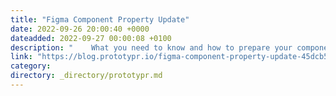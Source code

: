 ```yaml
---
title: "Figma Component Property Update"
date: 2022-09-26 20:00:40 +0000
dateadded: 2022-09-27 00:00:08 +0100
description: "    What you need to know and how to prepare your component  Continue reading on Prototypr »  "
link: "https://blog.prototypr.io/figma-component-property-update-45dcb54cddd8?source=rss----eb297ea1161a---4"
category:
directory: _directory/prototypr.md
---
```


